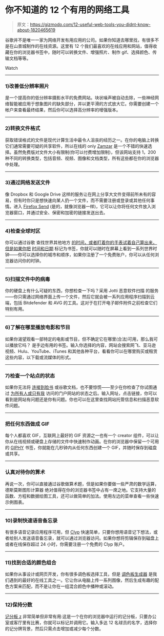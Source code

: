 # 你不知道的 12 个有用的网络工具

> 原文：<https://gizmodo.com/12-useful-web-tools-you-didnt-know-about-1820465619>

谷歌并不是唯一一家为网络开发有用应用的公司。如果你知道去哪里找，有很多不是在山景城制作的在线资源。这里有 12 个我们最喜欢的在线应用和网站，值得收藏在你的浏览器书签中，随时可以转换文件、增强照片、制作 gif、选择颜色、传输文档等等。

Watch

* * *

### **1)改善低分辨率照片**

是一个提高你的低分辨率摄影水平的免费网站。块状噪声被自动去除，一些神经网络智能被应用于想象图片的缺失部分，并以更平滑的方式放大它。你需要创建一个帐户来查看最终结果，然后你可以选择高分辨率的增强版本。

* * *

### **2)转换文件格式**

获取错误格式的文件是现代计算生活中最令人沮丧的经历之一。在你的电脑上转换它们通常需要可疑的共享软件，所以在线的 only [Zamzar](http://www.zamzar.com/) 是一个不错的快速选择。虽然免费版对文件大小有限制(你可以付费增加限制)，但该网站支持 1，200 种不同的转换类型，包括音频、视频、图像和文档类型，所有这些都在你的浏览器中处理。

* * *

### **3)通过网络发送文件**

像 Dropbox 和 Google Drive 这样的服务让在网上分享大文件变得前所未有的容易，但有时你只是想快速向某人扔一个文件，而不需要注册或登录或其他任何事情。进入 [Firefox Send](https://send.firefox.com/) (是的，就像浏览器一样)，它可以让你将任何文件放入浏览器窗口，并通过安全、保密和加密的链接发送出去。

* * *

### **4)检查全球时区**

你可以通过谷歌 查找世界其他地方 [的时间，或者盯着你的手表试着自己算出来，但是如果你把](http://fieldguide.gizmodo.com/the-best-stuff-to-do-on-the-google-homepage-that-isnt-g-1794066321) [时间和日期](https://www.timeanddate.com/) 标记为书签，你就可以随时在屏幕上看到一系列世界时钟——你可以选择你的城市和顺序，如果你注册了一个免费账户，你可以从任何浏览器访问你的时钟。

* * *

### **5)扫描文件中的病毒**

你的硬盘上有什么可疑的东西，你想检查一下吗？采用 Jotti 恶意软件扫描 的服务——你只需通过网络界面上传一个文件，然后它就会被一系列应用程序扫描到云端，包括 Bitdefender 和 AVG 的工具。这对于在打开电子邮件附件之前检查它们特别有用。

* * *

### **6)了解在哪里播放电影和节目**

如果你渴望观看一部特定的电影或节目，但不确定它在哪里(合法)可用，那么我可以播放它吗？ 是手边有用的书签。输入你选择的内容，网站会搜索网飞、亚马逊视频、Hulu、YouTube、iTunes 和其他各种平台，看看你可以在哪里购买或租赁这些内容，以下载或流媒体的形式。

* * *

### **7)检查一个站点的状态**

如果你无法将 [连接到脸书](http://fieldguide.gizmodo.com/how-to-control-your-facebook-news-feed-1787061050) 或谷歌文档，也不要惊慌——至少在你检查了你试图通过 [为所有人或只有我](http://downforeveryoneorjustme.com/) 访问的门户网站的状态之后。输入网址，点击链接，你可以看到是网站有问题还是你有问题。你也可以在这里查找网站托管信息和扫描恶意软件问题。

* * *

### 把任何东西做成 GIF

每个人都喜欢 GIF，互联网上最好的 GIF 资源之一也有一个 creator 组件，可以让你从在线视频或硬盘上存储的文件中快速制作动画。在你的浏览器中保留一个可用的 [GIPHY](https://giphy.com/create/gifmaker) 书签，你就能在几秒钟内从任何东西创建一个 GIF，并随时保存到磁盘或共享。

* * *

### 认真对待你的算术

再说一次，你可以直接通过谷歌做算术题，但是如果你要做一些严肃的数学运算，德斯莫斯图形计算器 绝对值得在你的浏览器书签中占有一席之地。它支持大量的函数、方程和数据绘图工具，还可以做简单的加法。使用左边的菜单查看一些快速示例图表。

* * *

### **10)录制快速语音备忘录**

有很多语音记录应用程序可用，但 [Clyp](https://clyp.it/) 快速简单，只要你想用语音记下想法，或者给别人发送语音备忘录，就可以通过浏览器访问。如果你想将剪辑保存到磁盘上或者在线保存超过 24 小时，你需要注册一个免费的 Clyp 账户。

* * *

### **11)找到合适的颜色组合**

如果你从事设计或网页开发，你有很多调色板选择工具，但是 [调色板生成器](http://palettegenerator.com/) 是我们遇到的最好的在线工具之一。它让你从电脑上传一系列图像，然后生成有趣的配色方案来匹配，而不是让你在一组混合颜色中播种或滚动。

* * *

### **12)保持分数**

[记分板 z](http://www.scoreboardz.com/) 非常简单但非常有用:这是一个在你的浏览器中运行的记分板，只要办公室或客厅里有比赛，你就可以标记并调用它。输入多达 12 名球员的名字，选择你的记分牌背景，然后只需点击增加或减少每个分数。